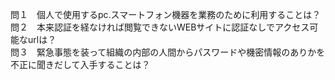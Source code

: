 問１　個人で使用するpc.スマートフォン機器を業務のために利用することは？  
問２　本来認証を経なければ閲覧できないWEBサイトに認証なしでアクセス可能なurlは？  
問３　緊急事態を装って組織の内部の人間からパスワードや機密情報のありかを不正に聞きだして入手することは？ 

